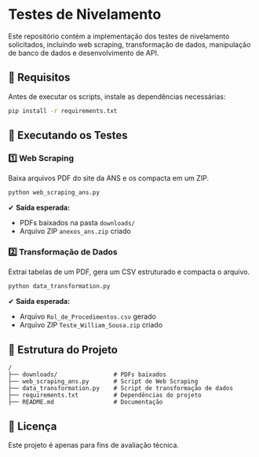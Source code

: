 # Testes de Nivelamento

Este repositório contém a implementação dos testes de nivelamento solicitados, incluindo web scraping, transformação de dados, manipulação de banco de dados e desenvolvimento de API.

## 📌 Requisitos

Antes de executar os scripts, instale as dependências necessárias:

```bash
pip install -r requirements.txt
```

## 🚀 Executando os Testes

### 1️⃣ Web Scraping
Baixa arquivos PDF do site da ANS e os compacta em um ZIP.

```bash
python web_scraping_ans.py
```

✔ **Saída esperada:**
- PDFs baixados na pasta `downloads/`
- Arquivo ZIP `anexos_ans.zip` criado

### 2️⃣ Transformação de Dados
Extrai tabelas de um PDF, gera um CSV estruturado e compacta o arquivo.

```bash
python data_transformation.py
```

✔ **Saída esperada:**
- Arquivo `Rol_de_Procedimentos.csv` gerado
- Arquivo ZIP `Teste_William_Sousa.zip` criado

## 📂 Estrutura do Projeto
```
/
├── downloads/                # PDFs baixados
├── web_scraping_ans.py       # Script de Web Scraping
├── data_transformation.py    # Script de transformação de dados
├── requirements.txt          # Dependências do projeto
├── README.md                 # Documentação
```

## 📜 Licença
Este projeto é apenas para fins de avaliação técnica.

